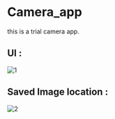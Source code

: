 # Camera_app
this is a trial camera app.

## UI :

![1](https://user-images.githubusercontent.com/58788722/131974679-4eff5fea-5ad4-4296-90ec-315fc38c974a.jpg)

## Saved Image location :
![2](https://user-images.githubusercontent.com/58788722/131974650-4f7035a7-1017-4725-82a9-b35282983f38.jpg)
